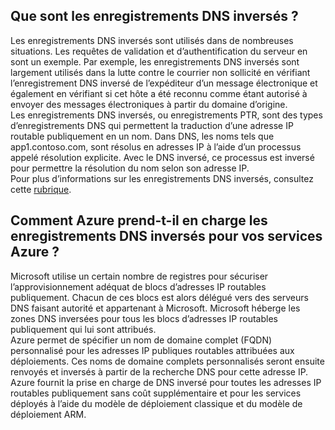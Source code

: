## Que sont les enregistrements DNS inversés ?

Les enregistrements DNS inversés sont utilisés dans de nombreuses situations. Les requêtes de validation et d’authentification du serveur en sont un exemple. Par exemple, les enregistrements DNS inversés sont largement utilisés dans la lutte contre le courrier non sollicité en vérifiant l’enregistrement DNS inversé de l’expéditeur d’un message électronique et également en vérifiant si cet hôte a été reconnu comme étant autorisé à envoyer des messages électroniques à partir du domaine d’origine.<BR> Les enregistrements DNS inversés, ou enregistrements PTR, sont des types d’enregistrements DNS qui permettent la traduction d’une adresse IP routable publiquement en un nom. Dans DNS, les noms tels que app1.contoso.com, sont résolus en adresses IP à l’aide d’un processus appelé résolution explicite. Avec le DNS inversé, ce processus est inversé pour permettre la résolution du nom selon son adresse IP.<BR> Pour plus d’informations sur les enregistrements DNS inversés, consultez cette [rubrique](http://en.wikipedia.org/wiki/Reverse_DNS_lookup).<BR>

## Comment Azure prend-t-il en charge les enregistrements DNS inversés pour vos services Azure ?

Microsoft utilise un certain nombre de registres pour sécuriser l’approvisionnement adéquat de blocs d’adresses IP routables publiquement. Chacun de ces blocs est alors délégué vers des serveurs DNS faisant autorité et appartenant à Microsoft. Microsoft héberge les zones DNS inversées pour tous les blocs d’adresses IP routables publiquement qui lui sont attribués. <BR> Azure permet de spécifier un nom de domaine complet (FQDN) personnalisé pour les adresses IP publiques routables attribuées aux déploiements. Ces noms de domaine complets personnalisés seront ensuite renvoyés et inversés à partir de la recherche DNS pour cette adresse IP.<BR> Azure fournit la prise en charge de DNS inversé pour toutes les adresses IP routables publiquement sans coût supplémentaire et pour les services déployés à l’aide du modèle de déploiement classique et du modèle de déploiement ARM.

<!---------HONumber=AcomDC_0309_2016-->